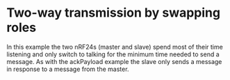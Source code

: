 # Two-way transmission by swapping roles

In this example the two nRF24s (master and slave) spend most of their time listening and only switch to talking for the minimum time needed to send a message. As with the ackPayload example the slave only sends a message in response to a message from the master.
